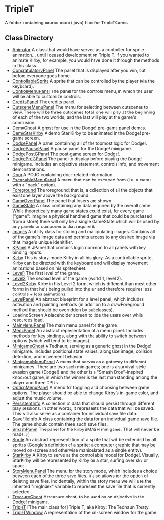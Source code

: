 # TripleT
A folder containing source code (.java) files for TripleTGame.

## Class Directory
- [Animator](https://github.com/ohjay/TripleTGame/blob/master/TripleT/Animator.java)
  A class that would have served as a controller for sprite animation... until I ceased development on Triple T. If you wanted to animate Kirby, for example, you would have done it through the methods in this class.
- [CongratulatoryPanel](https://github.com/ohjay/TripleTGame/blob/master/TripleT/CongratulatoryPanel.java)
  The panel that is displayed after you win, but before everyone goes home.
- [ControllableSprite](https://github.com/ohjay/TripleTGame/blob/master/TripleT/ControllableSprite.java)
  A sprite that can be controlled by the player (via the keyboard).
- [ControlMenuPanel](https://github.com/ohjay/TripleTGame/blob/master/TripleT/ControlMenuPanel.java)
  The panel for the controls menu, in which the user will be able to customize controls.
- [CreditsPanel](https://github.com/ohjay/TripleTGame/blob/master/TripleT/CreditsPanel.java)
  The credits panel.
- [CutsceneMenuPanel](https://github.com/ohjay/TripleTGame/blob/master/TripleT/CutsceneMenuPanel.java)
  The menu for selecting between cutscenes to view. There will be three cutscenes total: one will play at the beginning of each of the two worlds, and the last will play at the game's conclusion.
- [DemoGhost](https://github.com/ohjay/TripleTGame/blob/master/TripleT/DemoGhost.java)
  A ghost for use in the Dodge! pre-game panel demos.
- [DemoStarKirby](https://github.com/ohjay/TripleTGame/blob/master/TripleT/DemoStarKirby.java)
  A demo Star Kirby to be animated in the Dodge! pre-game screen.
- [DodgePanel](https://github.com/ohjay/TripleTGame/blob/master/TripleT/DodgePanel.java)
  A panel containing all of the topmost logic for Dodge!.
- [DodgePausePanel](https://github.com/ohjay/TripleTGame/blob/master/TripleT/DodgePausePanel.java)
  A pause panel for the Dodge! minigame. 
- [DodgePostGPanel](https://github.com/ohjay/TripleTGame/blob/master/TripleT/DodgePostGPanel.java)
  The post-game screen for Dodge!.
- [DodgePreGPanel](https://github.com/ohjay/TripleTGame/blob/master/TripleT/DodgePreGPanel.java)
  The panel to display before playing the Dodge! minigame. Includes an objective statement, controls info, and movement demonstrations.
- [Door](https://github.com/ohjay/TripleTGame/blob/master/TripleT/Door.java)
  A POJO containing door-related information.
- [EscapableMenuPanel](https://github.com/ohjay/TripleTGame/blob/master/TripleT/EscapableMenuPanel.java)
  A menu that can be escaped from (i.e. a menu with a "back" option).
- [Foreground](https://github.com/ohjay/TripleTGame/blob/master/TripleT/Foreground.java)
  The foreground; that is, a collection of all the objects that exist one layer above the background.
- [GameOverPanel](https://github.com/ohjay/TripleTGame/blob/master/TripleT/GameOverPanel.java)
  The panel that losers are shown.
- [GameState](https://github.com/ohjay/TripleTGame/blob/master/TripleT/GameState.java)
  A class containing any data required by the overall game. While theoretically many game states could exist, for every game ("game": imagine a physical handheld game that could be purchased from a store) there will only be a single GameState which will be used by any panels or components that require it.
- [Images](https://github.com/ohjay/TripleTGame/blob/master/TripleT/Images.java)
  A utility class for storing and manipulating images. Contains all of the game's image data and permits access to any desired image via that image's unique idenitifier.
- [KPanel](https://github.com/ohjay/TripleTGame/blob/master/TripleT/KPanel.java)
  A JPanel that contains logic common to all panels with key binding inputs.
- [Kirby](https://github.com/ohjay/TripleTGame/blob/master/TripleT/Kirby.java)
  This is story-mode Kirby in all his glory. As a controllable sprite, Kirby can be directed with the keyboard and will display movement animations based on his spritesheet.
- [Level1](https://github.com/ohjay/TripleTGame/blob/master/TripleT/Level1.java)
  The first level of the game.
- [Level2](https://github.com/ohjay/TripleTGame/blob/master/TripleT/Level2.java)
  The second level of the game (world 1, level 2).
- [Level2Kirby](https://github.com/ohjay/TripleTGame/blob/master/TripleT/Level2Kirby.java)
  Kirby in his Level 2 form, which is different than most other forms in that he's being pulled into the air and therefore requires less controls + less animations.
- [LevelPanel](https://github.com/ohjay/TripleTGame/blob/master/TripleT/LevelPanel.java)
  An abstract blueprint for a level panel, which includes activation and painting methods (in addition to a drawForeground method that should be overridden by subclasses).
- [LoadingScreen](https://github.com/ohjay/TripleTGame/blob/master/TripleT/LoadingScreen.java)
  A placeholder screen to tide the users over while resources load.
- [MainMenuPanel](https://github.com/ohjay/TripleTGame/blob/master/TripleT/MainMenuPanel.java)
  The main menu panel for the game.
- [MenuPanel](https://github.com/ohjay/TripleTGame/blob/master/TripleT/MenuPanel.java)
  An abstract representation of a menu panel. Includes methods for key bindings, along with the ability to switch between options (which will tend to be images).
- [MinigameGhost](https://github.com/ohjay/TripleTGame/blob/master/TripleT/MinigameGhost.java)
  A Tedhaun, serving as a generic ghost in the Dodge! minigame. Includes positional state values, alongside image, collision detection, and movement behavior.
- [MinigameMenuPanel](https://github.com/ohjay/TripleTGame/blob/master/TripleT/MinigameMenuPanel.java)
  A menu that serves as a gateway to different minigames. There are two such minigames; one is a survival-style evasion game (Dodge!) and the other is a "Smash Bros"-inspired knockout game, in which the winner is the last man standing among the player and three CPUs.
- [OptionMenuPanel](https://github.com/ohjay/TripleTGame/blob/master/TripleT/OptionMenuPanel.java)
  A menu for toggling and choosing between game options. The player should be able to change Kirby's in-game color, and adjust the music volume.
- [PersistentInfo](https://github.com/ohjay/TripleTGame/blob/master/TripleT/PersistentInfo.java)
  A collection of data that should persist through different play sessions. In other words, it represents the data that will be saved. This will also serve as a container for individual save file data.
- [SaveFileInfo](https://github.com/ohjay/TripleTGame/blob/master/TripleT/SaveFileInfo.java)
  A class containing the data for an individual game save file. The game should contain three such save files.
- [SmashPanel](https://github.com/ohjay/TripleTGame/blob/master/TripleT/SmashPanel.java)
  The panel for the kirbySMASH minigame. That will never be made. :(
- [Sprite](https://github.com/ohjay/TripleTGame/blob/master/TripleT/Sprite.java)
  An abstract representation of a sprite that will be extended by all sprites (Google's definition of a sprite: a computer graphic that may be moved on-screen and otherwise manipulated as a single entity).
- [StarKirby](https://github.com/ohjay/TripleTGame/blob/master/TripleT/StarKirby.java)
  A Kirby to serve as the controllable model for Dodge!. Visually, StarKirby will be represented by Kirby on a star, surfing over sky or space.
- [StoryMenuPanel](https://github.com/ohjay/TripleTGame/blob/master/TripleT/StoryMenuPanel.java)
  The menu for the story mode, which includes a choice between each of the three save files. It also allows for the option of deleting save files. Incidentally, within the story menu we will use the inherited "imgIndex" variable to represent the save file that is currently selected.
- [TreasureChest](https://github.com/ohjay/TripleTGame/blob/master/TripleT/TreasureChest.java)
  A treasure chest, to be used as an objective in the Dodge! minigame.
- [TripleT](https://github.com/ohjay/TripleTGame/blob/master/TripleT/TripleT.java)
  [The main class for] Triple T, aka Kirby: The Tedhaun Treaty.
- [TripleTWindow](https://github.com/ohjay/TripleTGame/blob/master/TripleT/TripleTWindow.java)
  A representation of the on-screen window for the game.
